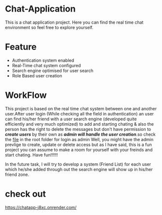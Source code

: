 # Chat-Application

This is a chat application project. Here you can find the real time chat environment so feel free to explore yourself.

# Feature

- Authentication system enabled
- Real-Time chat system configured
- Search engine optimised for user search
- Role Based user creation

# WorkFlow

This project is based on the real time chat system between one and another user.After user login (While checking all the field in authentication) an user can find his/her friend with a user search engine (developed quite efficiently and very much optimized) to add and starting chating & also the person has the right to delete the messages but don't have permission to ***create users*** by their own as ***admin will handle the user creation***.so check the [file](https://github.com/Niloy173/Chat-Application/blob/master/admin.txt) in the root folder for login as admin Well, you might have the admin prevlige to create, update or delete access but as I have said, this is a fun project you can assume to make a room for yourself with your freinds and start chating. Have fun!!!!!!

In the future task, I will try to develop a system (Friend List) for each user which he/she added
through out the search engine will show up in his/her friend zone.

# check out

https://chatapp-j8xc.onrender.com/
